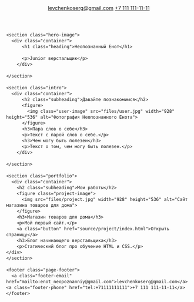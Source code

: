 <!DOCTYPE html>
<html lang="ru">
  <head>
    <meta charset="UTF-8">
    <!-- <link rel="stylesheet" href="outlines.css"> -->
    <link rel="stylesheet" href="style.css">
    <link href="https://fonts.googleapis.com/css?family=Montserrat:400,500,700|Old+Standard+TT&display=swap&subset=cyrillic" rel="stylesheet">
    <title>Портфолио Junior верстальщика</title>
  </head>

  <body>
    <header class="page-header">
      <div class="container">
        <a class="header-email" href="mailto:enot_neopoznanniy@gmail.com">levchenkoserg@gmail.com</a>
    <a class="header-phone" href="tel:+71111111111">+7 111 111-11-11</a>
      </div>
    </header>

    <section class="hero-image">
      <div class="container">
          <h1 class="heading">Неопознанный Енот</h1>
        
          <p>Junior верстальщик</p>
        </div>
      
    </section>

    <section class="intro">
      <div class="container">
          <h2 class="subheading">Давайте познакомимся</h2>
          <figure>
            <img class="user-image" src="files/user.jpg" width="928" height="536" alt="Фотография Неопознанного Енота">
          </figure>
          <h3>Пара слов о себе</h3>
          <p>Текст с парой слов о себе.</p>
          <h3>Чем могу быть полезен</h3>
          <p>Текст о том, чем могу быть полезен.</p>
        </div>
     
    </section>

    <section class="portfolio">
      <div class="container">
        <h2 class="subheading">Мои работы</h2>
        <figure class="project-image">
          <img src="files/project.jpg" width="928" height="536" alt="Cайт магазина товаров для дома">
        </figure>
        <h3>Магазин товаров для дома</h3>
        <p>Мой первый сайт.</p>
        <a class="button" href="source/project/index.html">Открыть страницу</a>
        <h3>Блог начинающего верстальщика</h3>
        <p>Статический блог про обучение HTML и CSS.</p>
    </div>
    </section>

    <footer class="page-footer">
      <a class="footer-email" href="mailto:enot_neopoznanniy@gmail.com">levchenkoserg@gmail.com</a>
    <a class="footer-phone" href="tel:+71111111111">+7 111 111-11-11</a>
    </footer>
  </body>
</html>
